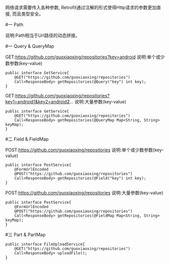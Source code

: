 网络请求需要传入各种参数, Retrofit通过注解的形式使得Http请求的参数更加直接, 而且类型安全。


#一 Path

说明:Path相当于Url路径的动态拼接。


#一 Query & QueryMap

GET:https://github.com/guoxiaoxing/repositories?key=android
说明:单个或少数参数(key-value)

```
public interface GetService{
    @GET("https://github.com/guoxiaoxing/repositories")
    Call<ResponseBody> getRepositories(@Query("key") int key);
}
```

GET:https://github.com/guoxiaoxing/repositories?key1=android1&key2=android2...
说明:大量参数(key-value)

```
public interface GetService{
    @GET("https://github.com/guoxiaoxing/repositories")
    Call<ResponseBody> getRepositories(@QueryMap Map<String, String> keyMap);
}
```

#二 Field & FieldMap

POST:https://github.com/guoxiaoxing/repositories
说明:单个或少数参数(key-value)

```
public interface PostService{
    @FormUrlEncoded
    @POST("https://github.com/guoxiaoxing/repositories")
    Call<ResponseBody> getRepositories(@Field("key") int key);
}
```

POST:https://github.com/guoxiaoxing/repositories
说明:大量参数(key-value)

```
public interface PostService{
    @FormUrlEncoded
    @POST("https://github.com/guoxiaoxing/repositories")
    Call<ResponseBody> getRepositories(@FieldMap Map<String, String> keyMap);
}
```

#三 Part & PartMap
 
```
public interface FileUploadService{
    @GET("https://github.com/guoxiaoxing/repositories")
    Call<ResponseBody> uploadFile();
}
```